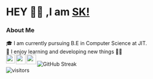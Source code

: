 # HEY 👋🏼 ,I am [SK!](https://github.com/SKsaikiran)
### About Me 
 🎓 I am currently pursuing B.E in Computer Science at JIT. </br>
 👾 I enjoy learning and developing new things 👨‍💻 </br>
<a href="https://www.linkedin.com/in/sai-kiran-j-5102371b3/">
  <img align="left" width="24px" src="https://www.vectorlogo.zone/logos/linkedin/linkedin-icon.svg"  target="_blank"/>
</a>
<a href="mailto:saikiranj2002@gmail.com">
  <img align="left" width="26px" src="https://www.vectorlogo.zone/logos/gmail/gmail-icon.svg" />
</a>
<a href="https://devfolio.co/@SaikiranJ">
  <img align="left" width="26px" src="https://cdn1.iconfinder.com/data/icons/logos-and-brands-3/512/84_Dev_logo_logos-512.png" />
</a>
<br />
![GitHub Streak](https://github-readme-streak-stats.herokuapp.com/?user=SKsaikiran&theme=dark-smoky)
<br />
![visitors](https://visitor-badge.laobi.icu/badge?page_id=SKsaikiarn.SKsaikiran)
